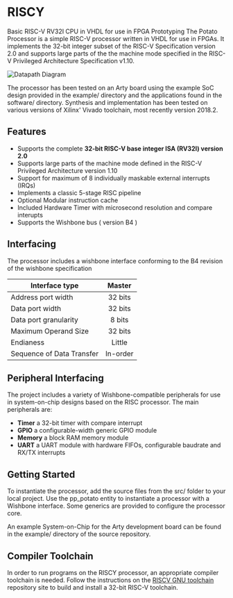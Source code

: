 # RISCY
Basic RISC-V RV32I CPU in VHDL for use in FPGA Prototyping
The Potato Processor is a simple RISC-V processor written in VHDL for use in FPGAs. It implements the 32-bit integer subset of the RISC-V Specification version 2.0 and supports large parts of the the machine mode specified in the RISC-V Privileged Architecture Specification v1.10.




![Datapath Diagram](https://github.com/mongrelgem/RISCY/blob/master/docs/diagram.png?raw=true)




The processor has been tested on an Arty board using the example SoC design provided in the example/ directory and the applications found in the software/ directory. Synthesis and implementation has been tested on various versions of Xilinx' Vivado toolchain, most recently version 2018.2.



## Features

* Supports the complete **32-bit RISC-V base integer ISA (RV32I) version 2.0**
* Supports large parts of the machine mode defined in the RISC-V Privileged Architecture version 1.10
* Support for maximum of 8 individually maskable external interrupts (IRQs)
* Implements a classic 5-stage RISC pipeline
* Optional Modular instruction cache
* Included Hardware Timer with microsecond resolution and compare interupts
* Supports the Wishbone bus ( version B4 )

## Interfacing

The processor includes a wishbone interface conforming to the B4 revision of the wishbone specification

| Interface type            | Master  | 
| ------------- |:-------------------:| 
| Address port width        | 32 bits |
| Data port width           | 32 bits |
| Data port granularity     |  8 bits |
| Maximum Operand Size      | 32 bits |
| Endianess                 | Little  |
| Sequence of Data Transfer | In-order|

## Peripheral Interfacing

The project includes a variety of Wishbone-compatible peripherals for use in system-on-chip designs based on the RISC processor. The main peripherals are:

* **Timer**  a 32-bit timer with compare interrupt
* **GPIO**  a configurable-width generic GPIO module
* **Memory**  a block RAM memory module
* **UART**  a UART module with hardware FIFOs, configurable baudrate and RX/TX interrupts

## Getting Started
To instantiate the processor, add the source files from the src/ folder to your local project. Use the pp_potato entity to instantiate a processor with a Wishbone interface. Some generics are provided to configure the processor core.

An example System-on-Chip for the Arty development board can be found in the example/ directory of the source repository.

## Compiler Toolchain

In order to run programs on the RISCY processor, an appropriate compiler toolchain is needed. Follow the instructions on the [RISCV GNU toolchain](https://github.com/riscv/riscv-gnu-toolchain) repository site to build and install a 32-bit RISC-V toolchain.
